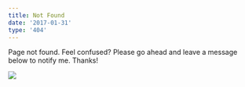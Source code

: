 ```yaml
---
title: Not Found
date: '2017-01-31'
type: '404'
---
```


Page not found. Feel confused? Please go ahead and leave a message below to notify me. Thanks!

![](https://slides.yihui.name/gif/elevator.gif)
